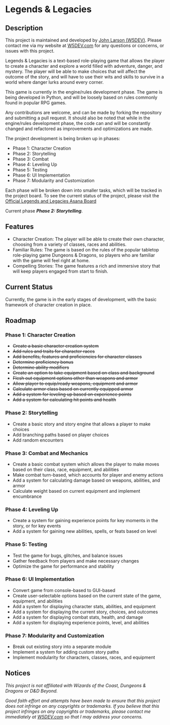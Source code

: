 # Legends & Legacies

## Description

This project is maintained and developed by [John Larson (W5DEV)](github.com/W5DEV). Please contact me via my website at [W5DEV.com](https://w5dev.com) for any questions or concerns, or issues with this project.

Legends & Legacies is a text-based role-playing game that allows the player to create a character and explore a world filled with adventure, danger, and mystery. The player will be able to make choices that will affect the outcome of the story, and will have to use their wits and skills to survive in a world where danger lurks around every corner.

This game is currently in the engine/rules development phase. The game is being developed in Python, and will be loosely based on rules commonly found in popular RPG games.

Any contributions are welcome, and can be made by forking the repository and submitting a pull request. It should also be noted that while in the engine/rules development phase, the code can and will be constantly changed and refactored as improvements and optimizations are made.

The project development is being broken up in phases:

- Phase 1: Character Creation
- Phase 2: Storytelling
- Phase 3: Combat
- Phase 4: Leveling Up
- Phase 5: Testing
- Phase 6: UI Implementation
- Phase 7: Modularity and Customization

Each phase will be broken down into smaller tasks, which will be tracked in the project board. To see the current status of the project, please visit the [Official Legends and Legacies Asana Board](https://app.asana.com/0/1207330598140022/1207330707711688)

Current phase ***Phase 2: Storytelling***.

## Features

- Character Creation: The player will be able to create their own character, choosing from a variety of classes, races and abilities.
- Familiar Rules: The game is based on the rules of the popular tabletop role-playing game Dungeons & Dragons, so players who are familiar with the game will feel right at home.
- Compelling Stories: The game features a rich and immersive story that will keep players engaged from start to finish.

## Current Status

Currently, the game is in the early stages of development, with the basic framework of character creation in place.

## Roadmap

### Phase 1: Character Creation

- ~~Create a basic character creation system~~
- ~~Add rules and traits for character races~~
- ~~Add benefits, features and proficiencies for character classes~~
- ~~Determine proficiency bonus~~
- ~~Determine ability modifiers~~
- ~~Create an option to take equipment based on class and background~~
- ~~Flesh out equipment options other than weapons and armor~~
- ~~Allow player to equip/ready weapons, equipment and armor~~
- ~~Calculate armor class based on currently equipped armor~~
- ~~Add a system for leveling up based on experience points~~
- ~~Add a system for calculating hit points and health~~

### Phase 2: Storytelling

- Create a basic story and story engine that allows a player to make choices
- Add branching paths based on player choices
- Add random encounters

### Phase 3: Combat and Mechanics

- Create a basic combat system which allows the player to make moves based on their class, race, equipment, and abilities
- Make combat turn-based, which accounts for player and enemy actions
- Add a system for calculating damage based on weapons, abilities, and armor
- Calculate weight based on current equipment and implement encumbrance

### Phase 4: Leveling Up

- Create a system for gaining experience points for key moments in the story, or for key events
- Add a system for gaining new abilities, spells, or feats based on level

### Phase 5: Testing

- Test the game for bugs, glitches, and balance issues
- Gather feedback from players and make necessary changes
- Optimize the game for performance and stability

### Phase 6: UI Implementation

- Convert game from console-based to GUI-based
- Create user-selectable options based on the current state of the game, equipment, and abilities
- Add a system for displaying character stats, abilities, and equipment
- Add a system for displaying the current story, choices, and outcomes
- Add a system for displaying combat stats, health, and damage
- Add a system for displaying experience points, level, and abilities

### Phase 7: Modularity and Customization

- Break out existing story into a separate module
- Implement a system for adding custom story paths
- Implement modularity for characters, classes, races, and equipment

## Notices

*This project is not affiliated with Wizards of the Coast, Dungeons & Dragons or D&D Beyond.*

*Good faith effort and attempts have been made to ensure that this project does not infringe on any copyrights or trademarks. If you believe that this project infringes on any copyrights or trademarks, please contact me immediately at [W5DEV.com](https://w5dev.com) so that I may address your concerns.*
